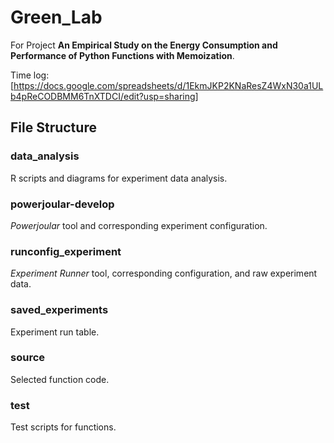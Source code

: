 # Green_Lab
For Project **An Empirical Study on the Energy Consumption and Performance of Python Functions with Memoization**.

Time log: [https://docs.google.com/spreadsheets/d/1EkmJKP2KNaResZ4WxN30a1ULb4pReCODBMM6TnXTDCI/edit?usp=sharing]

## File Structure
### data_analysis
R scripts and diagrams for experiment data analysis.

### powerjoular-develop
*Powerjoular* tool and corresponding experiment configuration.

### runconfig_experiment
*Experiment Runner* tool, corresponding configuration, and raw experiment data.

### saved_experiments
Experiment run table.

### source
Selected function code.

### test
Test scripts for functions.
